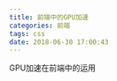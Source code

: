 ```yaml
---
title: 前端中的GPU加速
categories: 前端
tags: css
date: 2018-06-30 17:00:43
---
```


GPU加速在前端中的运用

<!-- more -->
